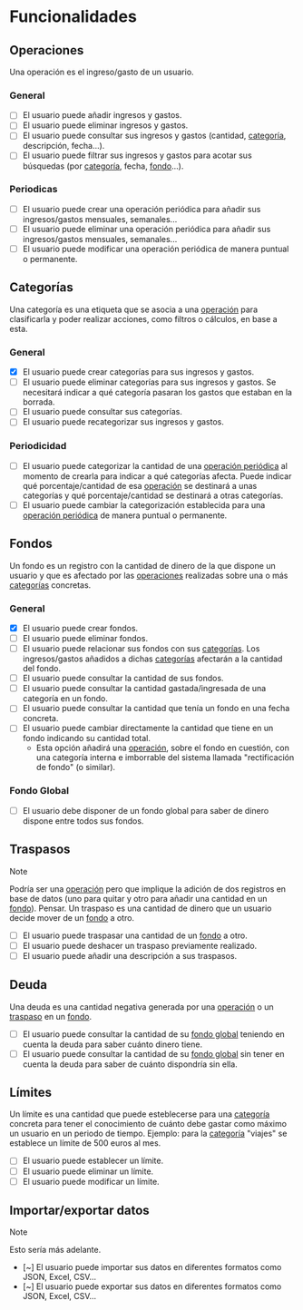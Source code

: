 # Funcionalidades
## Operaciones
Una operación es el ingreso/gasto de un usuario.
### General
- [ ] El usuario puede añadir ingresos y gastos.
- [ ] El usuario puede eliminar ingresos y gastos.
- [ ] El usuario puede consultar sus ingresos y gastos (cantidad, [categoría](README.es-ES.md#categor%C3%ADas), descripción, fecha...).
- [ ] El usuario puede filtrar sus ingresos y gastos para acotar sus búsquedas (por [categoría](README.es-ES.md#categor%C3%ADas), fecha, [fondo](README.es-ES.md#fondos)...).
### Periodicas
- [ ] El usuario puede crear una operación periódica para añadir sus ingresos/gastos mensuales, semanales...
- [ ] El usuario puede eliminar una operación periódica para añadir sus ingresos/gastos mensuales, semanales...
- [ ] El usuario puede modificar una operación periódica de manera puntual o permanente.
## Categorías
Una categoría es una etiqueta que se asocia a una [operación](README.es-ES.md#operaciones) para clasificarla y poder realizar acciones, como filtros o cálculos, en base a esta.
### General
- [x] El usuario puede crear categorías para sus ingresos y gastos.
- [ ] El usuario puede eliminar categorías para sus ingresos y gastos. Se necesitará indicar a qué categoría pasaran los gastos que estaban en la borrada.
- [ ] El usuario puede consultar sus categorías.
- [ ] El usuario puede recategorizar sus ingresos y gastos.
### Periodicidad
- [ ] El usuario puede categorizar la cantidad de una [operación periódica](README.es-ES.md#periodicas) al momento de crearla para indicar a qué categorías afecta. Puede indicar qué porcentaje/cantidad de esa [operación](README.es-ES.md#operaciones) se destinará a unas categorías y qué porcentaje/cantidad se destinará a otras categorías.
- [ ] El usuario puede cambiar la categorización establecida para una [operación periódica](README.es-ES.md#periodicas) de manera puntual o permanente.
## Fondos
Un fondo es un registro con la cantidad de dinero de la que dispone un usuario y que es afectado por las [operaciones](README.es-ES.md#operaciones) realizadas sobre una o más [categorías](README.es-ES.md#categor%C3%ADas) concretas.
### General
- [x] El usuario puede crear fondos.
- [ ] El usuario puede eliminar fondos.
- [ ] El usuario puede relacionar sus fondos con sus [categorías](README.es-ES.md#categor%C3%ADas). Los ingresos/gastos añadidos a dichas [categorías](README.es-ES.md#categor%C3%ADas) afectarán a la cantidad del fondo.
- [ ] El usuario puede consultar la cantidad de sus fondos.
- [ ] El usuario puede consultar la cantidad gastada/ingresada de una categoría en un fondo.
- [ ] El usuario puede consultar la cantidad que tenía un fondo en una fecha concreta.
- [ ] El usuario puede cambiar directamente la cantidad que tiene en un fondo indicando su cantidad total.
    - Esta opción añadirá una [operación](README.es-ES.md#operaciones), sobre el fondo en cuestión, con una categoría interna e imborrable del sistema llamada "rectificación de fondo" (o similar).
### Fondo Global
- [ ] El usuario debe disponer de un fondo global para saber de dinero dispone entre todos sus fondos.
## Traspasos
> [!NOTE]
> Podría ser una [operación](README.es-ES.md#operaciones) pero que implique la adición de dos registros en base de datos (uno para quitar y otro para añadir una cantidad en un [fondo](README.es-ES.md#fondos)). Pensar.
Un traspaso es una cantidad de dinero que un usuario decide mover de un [fondo](README.es-ES.md#fondos) a otro.
- [ ] El usuario puede traspasar una cantidad de un [fondo](README.es-ES.md#fondos) a otro.
- [ ] El usuario puede deshacer un traspaso previamente realizado.
- [ ] El usuario puede añadir una descripción a sus traspasos.
## Deuda
Una deuda es una cantidad negativa generada por una [operación](README.es-ES.md#operaciones) o un [traspaso](README.es-ES.md#traspaso) en un [fondo](README.es-ES.md#fondos).
- [ ] El usuario puede consultar la cantidad de su [fondo global](README.es-ES.md#fondos-global) teniendo en cuenta la deuda para saber cuánto dinero tiene.
- [ ] El usuario puede consultar la cantidad de su [fondo global](README.es-ES.md#fondos-global) sin tener en cuenta la deuda para saber de cuánto dispondría sin ella.
## Límites
Un límite es una cantidad que puede esteblecerse para una [categoría](README.es-ES.md#categor%C3%ADas) concreta para tener el conocimiento de cuánto debe gastar como máximo un usuario en un periodo de tiempo. Ejemplo: para la [categoría](README.es-ES.md#categor%C3%ADas) "viajes" se establece un límite de 500 euros al mes.
- [ ] El usuario puede establecer un límite.
- [ ] El usuario puede eliminar un límite.
- [ ] El usuario puede modificar un límite.
## Importar/exportar datos
> [!NOTE]
> Esto sería más adelante.
- [~] El usuario puede importar sus datos en diferentes formatos como JSON, Excel, CSV...
- [~] El usuario puede exportar sus datos en diferentes formatos como JSON, Excel, CSV...